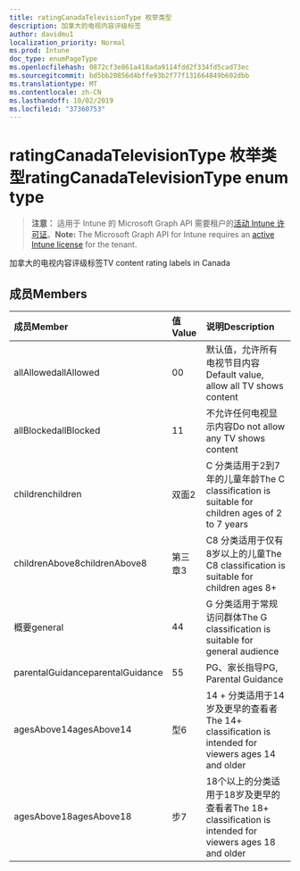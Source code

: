 ```yaml
---
title: ratingCanadaTelevisionType 枚举类型
description: 加拿大的电视内容评级标签
author: davidmu1
localization_priority: Normal
ms.prod: Intune
doc_type: enumPageType
ms.openlocfilehash: 0872cf3e861a418ada9114fdd2f334fd5cad73ec
ms.sourcegitcommit: bd5bb20856d4bffe93b2f77f131664849b602dbb
ms.translationtype: MT
ms.contentlocale: zh-CN
ms.lasthandoff: 10/02/2019
ms.locfileid: "37360753"
---
```

# <a name="ratingcanadatelevisiontype-enum-type"></a><span data-ttu-id="2f91b-103">ratingCanadaTelevisionType 枚举类型</span><span class="sxs-lookup"><span data-stu-id="2f91b-103">ratingCanadaTelevisionType enum type</span></span>

> <span data-ttu-id="2f91b-104">**注意：** 适用于 Intune 的 Microsoft Graph API 需要租户的[活动 Intune 许可证](https://go.microsoft.com/fwlink/?linkid=839381)。</span><span class="sxs-lookup"><span data-stu-id="2f91b-104">**Note:** The Microsoft Graph API for Intune requires an [active Intune license](https://go.microsoft.com/fwlink/?linkid=839381) for the tenant.</span></span>

<span data-ttu-id="2f91b-105">加拿大的电视内容评级标签</span><span class="sxs-lookup"><span data-stu-id="2f91b-105">TV content rating labels in Canada</span></span>

## <a name="members"></a><span data-ttu-id="2f91b-106">成员</span><span class="sxs-lookup"><span data-stu-id="2f91b-106">Members</span></span>
|<span data-ttu-id="2f91b-107">成员</span><span class="sxs-lookup"><span data-stu-id="2f91b-107">Member</span></span>|<span data-ttu-id="2f91b-108">值</span><span class="sxs-lookup"><span data-stu-id="2f91b-108">Value</span></span>|<span data-ttu-id="2f91b-109">说明</span><span class="sxs-lookup"><span data-stu-id="2f91b-109">Description</span></span>|
|:---|:---|:---|
|<span data-ttu-id="2f91b-110">allAllowed</span><span class="sxs-lookup"><span data-stu-id="2f91b-110">allAllowed</span></span>|<span data-ttu-id="2f91b-111">0</span><span class="sxs-lookup"><span data-stu-id="2f91b-111">0</span></span>|<span data-ttu-id="2f91b-112">默认值，允许所有电视节目内容</span><span class="sxs-lookup"><span data-stu-id="2f91b-112">Default value, allow all TV shows content</span></span>|
|<span data-ttu-id="2f91b-113">allBlocked</span><span class="sxs-lookup"><span data-stu-id="2f91b-113">allBlocked</span></span>|<span data-ttu-id="2f91b-114">1</span><span class="sxs-lookup"><span data-stu-id="2f91b-114">1</span></span>|<span data-ttu-id="2f91b-115">不允许任何电视显示内容</span><span class="sxs-lookup"><span data-stu-id="2f91b-115">Do not allow any TV shows content</span></span>|
|<span data-ttu-id="2f91b-116">children</span><span class="sxs-lookup"><span data-stu-id="2f91b-116">children</span></span>|<span data-ttu-id="2f91b-117">双面</span><span class="sxs-lookup"><span data-stu-id="2f91b-117">2</span></span>|<span data-ttu-id="2f91b-118">C 分类适用于2到7年的儿童年龄</span><span class="sxs-lookup"><span data-stu-id="2f91b-118">The C classification is suitable for children ages of 2 to 7 years</span></span>|
|<span data-ttu-id="2f91b-119">childrenAbove8</span><span class="sxs-lookup"><span data-stu-id="2f91b-119">childrenAbove8</span></span>|<span data-ttu-id="2f91b-120">第三章</span><span class="sxs-lookup"><span data-stu-id="2f91b-120">3</span></span>|<span data-ttu-id="2f91b-121">C8 分类适用于仅有8岁以上的儿童</span><span class="sxs-lookup"><span data-stu-id="2f91b-121">The C8 classification is suitable for children ages 8+</span></span>|
|<span data-ttu-id="2f91b-122">概要</span><span class="sxs-lookup"><span data-stu-id="2f91b-122">general</span></span>|<span data-ttu-id="2f91b-123">4</span><span class="sxs-lookup"><span data-stu-id="2f91b-123">4</span></span>|<span data-ttu-id="2f91b-124">G 分类适用于常规访问群体</span><span class="sxs-lookup"><span data-stu-id="2f91b-124">The G classification is suitable for general audience</span></span>|
|<span data-ttu-id="2f91b-125">parentalGuidance</span><span class="sxs-lookup"><span data-stu-id="2f91b-125">parentalGuidance</span></span>|<span data-ttu-id="2f91b-126">5</span><span class="sxs-lookup"><span data-stu-id="2f91b-126">5</span></span>|<span data-ttu-id="2f91b-127">PG、家长指导</span><span class="sxs-lookup"><span data-stu-id="2f91b-127">PG, Parental Guidance</span></span>|
|<span data-ttu-id="2f91b-128">agesAbove14</span><span class="sxs-lookup"><span data-stu-id="2f91b-128">agesAbove14</span></span>|<span data-ttu-id="2f91b-129">型</span><span class="sxs-lookup"><span data-stu-id="2f91b-129">6</span></span>|<span data-ttu-id="2f91b-130">14 + 分类适用于14岁及更早的查看者</span><span class="sxs-lookup"><span data-stu-id="2f91b-130">The 14+ classification is intended for viewers ages 14 and older</span></span>|
|<span data-ttu-id="2f91b-131">agesAbove18</span><span class="sxs-lookup"><span data-stu-id="2f91b-131">agesAbove18</span></span>|<span data-ttu-id="2f91b-132">步</span><span class="sxs-lookup"><span data-stu-id="2f91b-132">7</span></span>|<span data-ttu-id="2f91b-133">18个以上的分类适用于18岁及更早的查看者</span><span class="sxs-lookup"><span data-stu-id="2f91b-133">The 18+ classification is intended for viewers ages 18 and older</span></span>|




